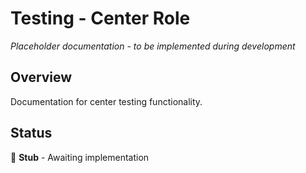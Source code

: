 # Testing - Center Role

*Placeholder documentation - to be implemented during development*

## Overview
Documentation for center testing functionality.

## Status
🔨 **Stub** - Awaiting implementation